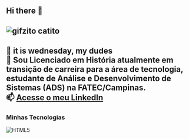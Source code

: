 ## Hi there 👋

![gifzito catito](https://i.giphy.com/media/v1.Y2lkPTc5MGI3NjExcGs4ZTk3Ymx1NnNzYzlmYmptMWV6YjQ5YXU0bzA4YzI3d2ticXVneiZlcD12MV9pbnRlcm5hbF9naWZfYnlfaWQmY3Q9Zw/JIX9t2j0ZTN9S/giphy.gif)
-----------


🐸 it is wednesday, my dudes <br>
💬 Sou Licenciado em História atualmente em transição de carreira para a área de tecnologia, estudante de Análise e Desenvolvimento de Sistemas (ADS) na FATEC/Campinas. <br>
📫 [Acesse o meu LinkedIn](www.linkedin.com/in/amon-lucena)
-----------

### Minhas Tecnologias

![HTML5](https://cdn.jsdelivr.net/gh/devicons/devicon@latest/icons/html5/html5-original-wordmark.svg)

<!-- Cabeçalhos

# Título 1
## Título 2
### Título 3
#### Título 4
##### Título 5
###### Título 6

*italico* ou _italico_

**negrito** ou __negrito__

___negrito e italico___

- Lista 1
- Lista 2
  - Sublista

1. Lista 1
2. Lista 2
   1. Sublista

[Pudimzão brabíssimo](https://static.itdg.com.br/images/360-240/d1307a2e17cda187df76b78cfd3ac464/shutterstock-2322251819-1-.jpg)

`console.log(hello world)`

```#include stdio.h
int main() {
    printf("Hello world);

    return 0;
}
```
> Lorem das citações nervosas

|   Cabeçalho 1    |   Cabeçalho 2   |
|------------------|-----------------|
|Gosto de narutinho| Narutinho é ruim|


- [X] Tarefa 1 <br>
- [ ] Tarefa 2

-->


<!--
**amlcn/amlcn** is a ✨ _special_ ✨ repository because its `README.md` (this file) appears on your GitHub profile.

Here are some ideas to get you started:

- 🔭 I’m currently working on ...
- 🌱 I’m currently learning ...
- 👯 I’m looking to collaborate on ...
- 🤔 I’m looking for help with ...
- 💬 Ask me about ...
- 📫 How to reach me: ...
- 😄 Pronouns: ...
- ⚡ Fun fact: ...
-->


[def]: https://static.itdg.com.br/images/360-240/ec2a5e38702c60bf1ace0b5f1c8e9415/shutterstock-739787011.jpg
[def2]: https://i.pinimg.com/originals/6c/90/28/6c90288d7e10d46d18895f17f420a92c.gif
